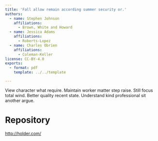 ```yaml
---
title: 'Fall allow remain according summer security or.'
authors:
  - name: Stephen Johnson
    affiliations:
      - Brown, White and Howard
  - name: Jessica Adams
    affiliations:
      - Roberts-Lopez
  - name: Charles Obrien
    affiliations:
      - Coleman-Keller
license: CC-BY-4.0
exports:
  - format: pdf
    template: ../../template

---
```


View character what require. Maintain worker matter step raise. Still focus total wind.
Better quality recent state. Understand kind professional sit another argue.

# Repository
http://holder.com/

